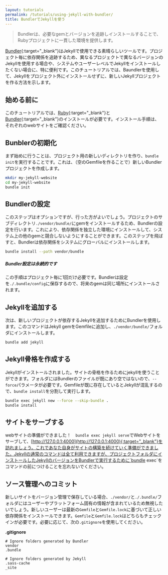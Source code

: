 ```yaml
---
layout: tutorials
permalink: /tutorials/using-jekyll-with-bundler/
title: BundlerでJekyllを使う
---
```

<!-- ---
layout: tutorials
permalink: /tutorials/using-jekyll-with-bundler/
title: Using Jekyll with Bundler
--- -->

>Bundlerは、必要なgemとバージョンを追跡しインストールすることで、Rubyプロジェクトに一貫した環境を提供します。

<!-- > Bundler provides a consistent environment for Ruby projects by tracking and
> installing the exact gems and versions that are needed. -->

[Bundler](https://bundler.io){:target="_blank"}はJekyllで使用できる素晴らしいツールです。プロジェクト毎に依存関係を追跡するため、異なるプロジェクトで異なるバージョンのJekyllを使用する場合や、システムやユーザーレベルでJekyllをインストールしたくない場合に、特に便利です。このチュートリアルでは、Baundlerを使用して、Jekyllをプロジェクト外にインストールせずに、新しいJekyllプロジェクトを作る方法を示します。

<!-- [Bundler](https://bundler.io) can be a great tool to use with Jekyll. Because it
tracks dependencies on a per-project basis, it is particularly useful if you
need to run different versions of Jekyll in different projects, or if you don't
want to install Jekyll at the system or user level. This tutorial will show you
how to create a new Jekyll project using Bundler and without installing Jekyll
outside the project. -->

## 始める前に
<!-- ## Before You Begin -->

このチュートリアルでは、[Ruby](https://www.ruby-lang.org/en/){:target="_blank"}と[Bundler](https://bundler.io/){:target="_blank"}のインストールが必要です。インストール手順は、それぞれのwebサイトをご確認ください。

<!-- To complete this tutorial, you'll need to have
[Ruby](https://www.ruby-lang.org/en/) and [Bundler](https://bundler.io/)
installed. You can find the installation instructions on their websites. -->

## Bunblerの初期化
<!-- ## Initialize Bundler -->

まず始めに行うことは、プロジェクト用の新しいディレクトリを作り、`bundle init`を実行することです。これは、（空のGemfileを作ることで）新しいBundlerプロジェクトを作成します。

<!-- The first thing to do is create a new directory for your project and run
`bundle init`. This creates a new Bundler project (by creating an empty
Gemfile). -->

```sh
mkdir my-jekyll-website
cd my-jekyll-website
bundle init
```

## Bundlerの設定
<!-- ## Configure Bundler -->

このステップはオプションですが、行った方がよいでしょう。プロジェクトのサブディレクトリ`./vendor/bundle/`にgemをインストールするため、Bundlerの設定を行います。これにより、依存関係を独立した環境にインストールして、システム上の他のgemと競合しないようにすることができます。このステップを飛ばすと、Bundlerは依存関係をシステムにグローバルにインストールします。

<!-- This step is optional, but encouraged. We're going to configure Bundler to install
gems in the `./vendor/bundle/` project subdirectory. This allows us to install
our dependencies in an isolated environment, ensuring they don't conflict with
other gems on your system. If you skip this step, Bundler will install your
dependencies globally on your system. -->

```sh
bundle install --path vendor/bundle
```

<div class="note info">
  <h5>Bundler設定は永続的です</h5>
  <!-- <h5>Bundler Config is Persistent</h5> -->
  <p>
    この手順はプロジェクト毎に1回だけ必要です。Bundlerは設定を<code>./.bundle/config</code>に保存するので、将来のgemは同じ場所にインストールされます。
  </p>
  <!-- <p>
    This step is only required once per project. Bundler saves your config in
    <code>./.bundle/config</code>, so future gems will be installed to the same
    location.
  </p> -->
</div>

## Jekyllを追加する
<!-- ## Add Jekyll -->

次は、新しいプロジェクトが依存するJekyllを追加するためにBundlerを使用します。このコマンドはJekyll gemをGemfileに追加し、`./vendor/bundle/`フォルダにインストールします。

<!-- Now, we're going to use Bundler to add Jekyll as a dependency of our new
project. This command will add the Jekyll gem to our Gemfile and install it to
the `./vendor/bundle/` folder. -->

```sh
bundle add jekyll
```

## Jekyll骨格を作成する
<!-- ## Create A Jekyll Scaffold -->

Jekyllがインストールされました。サイトの骨格を作るためにjekyllを使うことができます。フォルダにはBundlerのファイルが既にあり空ではないので、`--force`パラメータが必要です。Gemfileが既に存在しているとJekyllが混乱するので、`bundle install`を分割して実行します。

<!-- Now that Jekyll is installed, we can use it to create the scaffolding for our
site. We need the `--force` parameter because our folder isn't empty - it
already has some Bundler files in it. We run the `bundle install` separately
because Jekyll gets confused if the Gemfile already exists. -->

```sh
bundle exec jekyll new --force --skip-bundle .
bundle install
```

## サイトをサーブする
<!-- ## Serve the Site -->

webサイトの準備ができました！　`bundle exec jekyll serve`でWebサイトをサーブして、[http://127.0.0.1:4000](http://127.0.0.1:4000){:target="_blank"}を訪れましょう。これであなた自身がサイトの構築を続けていく準備ができました。Jekyllの通常のコマンドは全て利用できますが、プロジェクトフォルダにインストールしたJekyllのバージョンをBundlerで実行するために`bundle exec`をコマンドの前につけることを忘れないでください。

<!-- Your new website is ready! You can serve the website with
`bundle exec jekyll serve` and visit it at
[http://127.0.0.1:4000](http://127.0.0.1:4000). From here, you're ready to
continue developing the site on your own. All of the normal Jekyll commands are
available to you, but you should prefix them with `bundle exec` so that Bundler
runs the version of Jekyll that is installed in your project folder. -->

## ソース管理へのコミット
<!-- ## Commit to Source Control -->

新しいサイトをバージョン管理で保存している場合、`./vendor/`と`./.bundle/`フォルダにはユーザーやプラットフォーム固有の情報が含まれているため無視したいでしょう。新しいユーザーは最新の`Gemfile`と`Gemfile.lock`に基づいて正しい依存関係をインストールできます。`Gemfile`と`Gemfile.lock`はどちらもチェックインが必要です。必要に応じて、次の`.gitignore`を使用してください。

<!-- If you're storing your new site in version control, you'll want to ignore the
`./vendor/` and `./.bundle/` folders since they contain user- or
platform-specific information. New users will be able to install the correct
dependencies based on `Gemfile` and `Gemfile.lock`, which should both be checked
in. You can use this `.gitignore` to get started, if you want. -->

**.gitignore**

```
# Ignore folders generated by Bundler
vendor
.bundle

# Ignore folders generated by Jekyll
.sass-cache
_site
```

